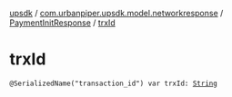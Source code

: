 [upsdk](../../index.md) / [com.urbanpiper.upsdk.model.networkresponse](../index.md) / [PaymentInitResponse](index.md) / [trxId](./trx-id.md)

# trxId

`@SerializedName("transaction_id") var trxId: `[`String`](https://kotlinlang.org/api/latest/jvm/stdlib/kotlin/-string/index.html)